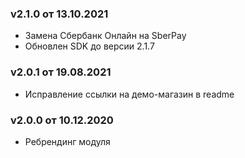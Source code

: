 ### v2.1.0 от 13.10.2021
* Замена Сбербанк Онлайн на SberPay
* Обновлен SDK до версии 2.1.7

### v2.0.1 от 19.08.2021
* Исправление ссылки на демо-магазин в readme

### v2.0.0 от 10.12.2020
* Ребрендинг модуля

###
